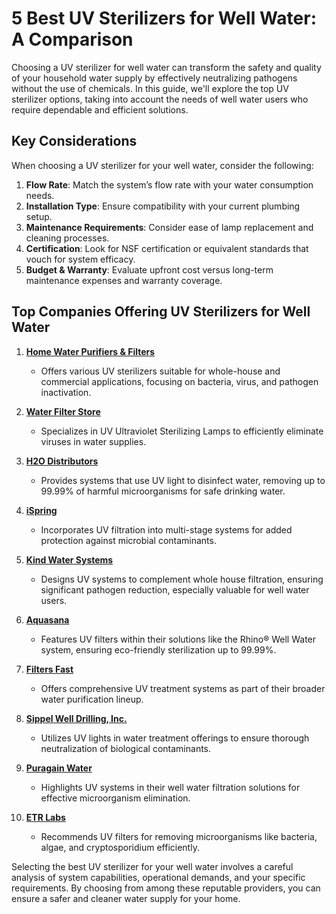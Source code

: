 # 5 Best UV Sterilizers for Well Water: A Comparison

Choosing a UV sterilizer for well water can transform the safety and quality of your household water supply by effectively neutralizing pathogens without the use of chemicals. In this guide, we'll explore the top UV sterilizer options, taking into account the needs of well water users who require dependable and efficient solutions.

## Key Considerations

When choosing a UV sterilizer for your well water, consider the following:

1. **Flow Rate**: Match the system’s flow rate with your water consumption needs.
2. **Installation Type**: Ensure compatibility with your current plumbing setup.
3. **Maintenance Requirements**: Consider ease of lamp replacement and cleaning processes.
4. **Certification**: Look for NSF certification or equivalent standards that vouch for system efficacy.
5. **Budget & Warranty**: Evaluate upfront cost versus long-term maintenance expenses and warranty coverage.

## Top Companies Offering UV Sterilizers for Well Water

1. **[Home Water Purifiers & Filters](/dir/home_water_purifiers__filters)**
   - Offers various UV sterilizers suitable for whole-house and commercial applications, focusing on bacteria, virus, and pathogen inactivation.

2. **[Water Filter Store](/dir/water_filter_store)**
   - Specializes in UV Ultraviolet Sterilizing Lamps to efficiently eliminate viruses in water supplies.

3. **[H2O Distributors](/dir/h2o_distributors)**
   - Provides systems that use UV light to disinfect water, removing up to 99.99% of harmful microorganisms for safe drinking water.

4. **[iSpring](/dir/ispring)**
   - Incorporates UV filtration into multi-stage systems for added protection against microbial contaminants.

5. **[Kind Water Systems](/dir/kind_water_systems)**
   - Designs UV systems to complement whole house filtration, ensuring significant pathogen reduction, especially valuable for well water users.

6. **[Aquasana](/dir/aquasana)**
   - Features UV filters within their solutions like the Rhino® Well Water system, ensuring eco-friendly sterilization up to 99.99%.

7. **[Filters Fast](/dir/filters_fast)**
   - Offers comprehensive UV treatment systems as part of their broader water purification lineup.

8. **[Sippel Well Drilling, Inc.](/dir/sippel_well_drilling_inc)**
   - Utilizes UV lights in water treatment offerings to ensure thorough neutralization of biological contaminants.

9. **[Puragain Water](/dir/puragain_water)**
   - Highlights UV systems in their well water filtration solutions for effective microorganism elimination.

10. **[ETR Labs](/dir/etr_labs)**
    - Recommends UV filters for removing microorganisms like bacteria, algae, and cryptosporidium efficiently.

Selecting the best UV sterilizer for your well water involves a careful analysis of system capabilities, operational demands, and your specific requirements. By choosing from among these reputable providers, you can ensure a safer and cleaner water supply for your home.